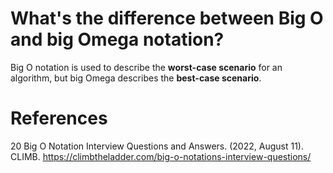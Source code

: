 
# What's the difference between Big O and big Omega notation? 

Big O notation is used to describe the **worst-case scenario** for an algorithm, but big Omega describes the **best-case scenario**.

# References 
20 Big O Notation Interview Questions and Answers. (2022, August 11). CLIMB. <https://climbtheladder.com/big-o-notations-interview-questions/>
